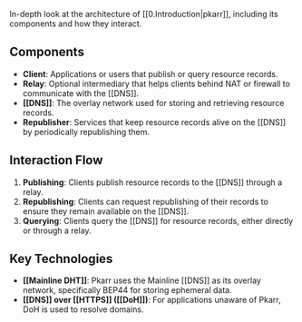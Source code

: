 In-depth look at the architecture of [[0.Introduction|pkarr]], including its components and how they interact.
## Components

- **Client**: Applications or users that publish or query resource records.
- **Relay**: Optional intermediary that helps clients behind NAT or firewall to communicate with the [[DNS]].
- **[[DNS]]**: The overlay network used for storing and retrieving resource records.
- **Republisher**: Services that keep resource records alive on the [[DNS]] by periodically republishing them.

## Interaction Flow

1. **Publishing**: Clients publish resource records to the [[DNS]] through a relay.
2. **Republishing**: Clients can request republishing of their records to ensure they remain available on the [[DNS]].
3. **Querying**: Clients query the [[DNS]] for resource records, either directly or through a relay.

## Key Technologies

- **[[Mainline DHT]]**: Pkarr uses the Mainline [[DNS]] as its overlay network, specifically BEP44 for storing ephemeral data.
- **[[DNS]] over [[HTTPS]] ([[DoH]])**: For applications unaware of Pkarr, DoH is used to resolve domains.
